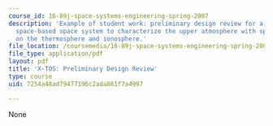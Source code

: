 ```yaml
---
course_id: 16-89j-space-systems-engineering-spring-2007
description: 'Example of student work: preliminary design review for a conceptual
  space-based space system to characterize the upper atmosphere with specific emphasis
  on the thermosphere and ionosphere.'
file_location: /coursemedia/16-89j-space-systems-engineering-spring-2007/7254a48ad79477196c2ada861f7a4997_presentation_02.pdf
file_type: application/pdf
layout: pdf
title: 'X-TOS: Preliminary Design Review'
type: course
uid: 7254a48ad79477196c2ada861f7a4997

---
```

None